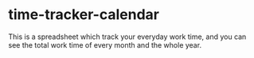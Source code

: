 # time-tracker-calendar
This is a spreadsheet which track your everyday work time, and you can see the total work time of every month and the whole year.
